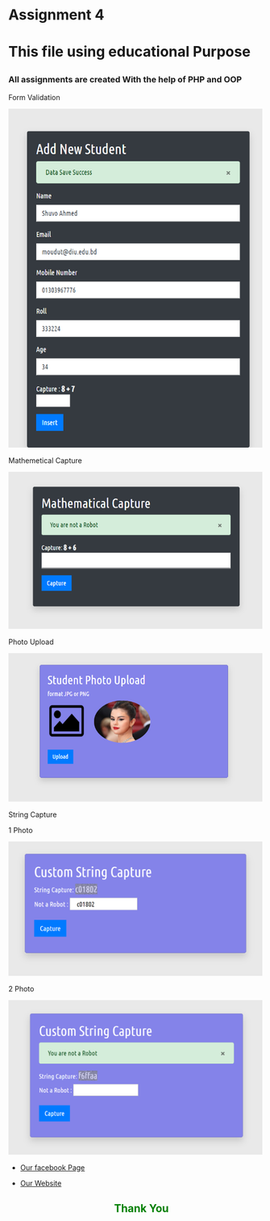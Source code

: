 
<h1>Assignment 4<h1>

<p> This file using  educational Purpose</p>
<h3> All assignments are created With the help of PHP and OOP </h3>


<p>Form Validation</p>
<img src="assets/media/img/1.jpg" alt="">

<p>Mathemetical Capture</p>
<img src="assets/media/img/2.jpg" alt="">

<p>Photo Upload</p>
<img src="assets/media/img/3.jpg" alt="">

<p>String Capture</p>
<p>1 Photo</p>
<img src="assets/media/img/4.jpg" alt="">

<p>2 Photo</p>
<img src="assets/media/img/5.jpg" alt="">



- [Our facebook Page](https://web.facebook.com/saresearchlab/)
- [Our Website](https://saresearchlab.moudutshuvo.com/)

	<h2 style="text-align: center;color: green;">Thank You</h2>
